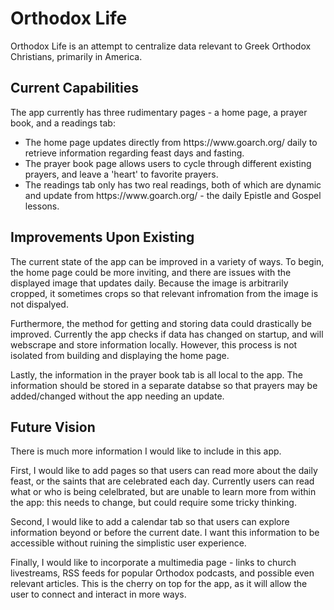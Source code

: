 # Orthodox Life

Orthodox Life is an attempt to centralize data relevant to Greek Orthodox Christians, primarily in America. 

## Current Capabilities
The app currently has three rudimentary pages - a home page, a prayer book, and a readings tab:
<ul>
<li>The home page updates directly from https://www.goarch.org/ daily to retrieve information regarding feast days and fasting.</li>

<li>The prayer book page allows users to cycle through different existing prayers, and leave a 'heart' to favorite prayers.</li>

<li>The readings tab only has two real readings, both of which are dynamic and update from https://www.goarch.org/ - the daily Epistle and Gospel lessons.</li>
</ul>


## Improvements Upon Existing
The current state of the app can be improved in a variety of ways. To begin, the home page could be more inviting, and there are issues with the displayed image that updates daily. Because the image is arbitrarily cropped, it sometimes crops so that relevant infromation from the image is not dispalyed. 

Furthermore, the method for getting and storing data could drastically be improved. Currently the app checks if data has changed on startup, and will webscrape and store information locally. However, this process is not isolated from building and displaying the home page.

Lastly, the information in the prayer book tab is all local to the app. The information should be stored in a separate databse so that prayers may be added/changed without the app needing an update.

## Future Vision
There is much more information I would like to include in this app. 

First, I would like to add pages so that users can read more about the daily feast, or the saints that are celebrated each day. Currently users can read what or who is being celelbrated, but are unable to learn more from within the app: this needs to change, but could require some tricky thinking.

Second, I would like to add a calendar tab so that users can explore information beyond or before the current date. I want this information to be accessible without ruining the simplistic user experience.

Finally, I would like to incorporate a multimedia page - links to church livestreams, RSS feeds for popular Orthodox podcasts, and possible even relevant articles. This is the cherry on top for the app, as it will allow the user to connect and interact in more ways.

